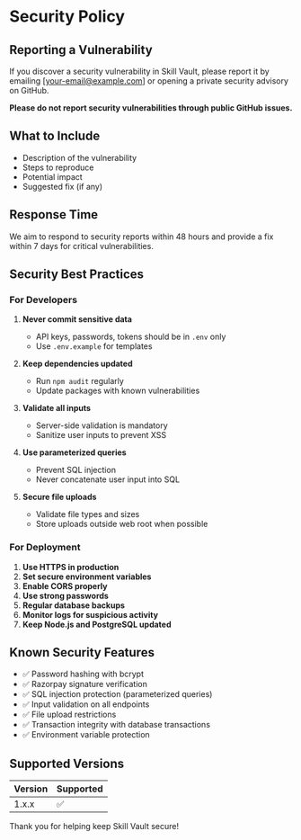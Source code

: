 # Security Policy

## Reporting a Vulnerability

If you discover a security vulnerability in Skill Vault, please report it by emailing [your-email@example.com] or opening a private security advisory on GitHub.

**Please do not report security vulnerabilities through public GitHub issues.**

## What to Include

- Description of the vulnerability
- Steps to reproduce
- Potential impact
- Suggested fix (if any)

## Response Time

We aim to respond to security reports within 48 hours and provide a fix within 7 days for critical vulnerabilities.

## Security Best Practices

### For Developers

1. **Never commit sensitive data**
   - API keys, passwords, tokens should be in `.env` only
   - Use `.env.example` for templates

2. **Keep dependencies updated**
   - Run `npm audit` regularly
   - Update packages with known vulnerabilities

3. **Validate all inputs**
   - Server-side validation is mandatory
   - Sanitize user inputs to prevent XSS

4. **Use parameterized queries**
   - Prevent SQL injection
   - Never concatenate user input into SQL

5. **Secure file uploads**
   - Validate file types and sizes
   - Store uploads outside web root when possible

### For Deployment

1. **Use HTTPS in production**
2. **Set secure environment variables**
3. **Enable CORS properly**
4. **Use strong passwords**
5. **Regular database backups**
6. **Monitor logs for suspicious activity**
7. **Keep Node.js and PostgreSQL updated**

## Known Security Features

- ✅ Password hashing with bcrypt
- ✅ Razorpay signature verification
- ✅ SQL injection protection (parameterized queries)
- ✅ Input validation on all endpoints
- ✅ File upload restrictions
- ✅ Transaction integrity with database transactions
- ✅ Environment variable protection

## Supported Versions

| Version | Supported          |
| ------- | ------------------ |
| 1.x.x   | :white_check_mark: |

Thank you for helping keep Skill Vault secure!
